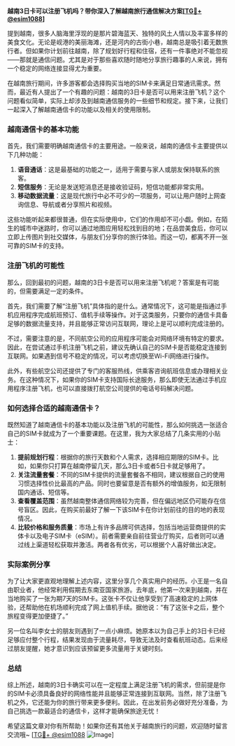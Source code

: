 **越南3日卡可以注册飞机吗？带你深入了解越南旅行通信解决方案[[TG💪+ @esim1088](https://t.me/s/esim1088)]**

提到越南，很多人脑海里浮现的是那片碧海蓝天、独特的风土人情以及丰富多样的美食文化。无论是岘港的美丽海滩，还是河内的古街小巷，越南总是吸引着无数旅行者。但如果你计划前往越南，除了规划好行程和住宿，还有一件事绝对不能忽视——那就是通信问题。尤其是对于那些喜欢随时随地分享旅行趣事的人来说，拥有一个稳定的网络连接显得尤为重要。

在越南旅行期间，许多游客都会选择购买当地的SIM卡来满足日常通讯需求。然而，最近有人提出了一个有趣的问题：越南的3日卡是否可以用来注册飞机？这个问题看似简单，实际上却涉及到越南通信服务的一些细节和规定。接下来，让我们一起深入了解越南通信卡的功能以及相关的使用限制。

### 越南通信卡的基本功能

首先，我们需要明确越南通信卡的主要用途。一般来说，越南的通信卡主要提供以下几种功能：

1. **语音通话**：这是最基础的功能之一，适用于需要与家人或朋友保持联系的旅客。
2. **短信服务**：无论是发送短消息还是接收验证码，短信功能都非常实用。
3. **移动数据流量**：这是现代旅行中必不可少的一项服务，可以让用户随时上网查询信息、导航或者分享照片和视频。

这些功能听起来都很普通，但在实际使用中，它们的作用却不可小觑。例如，在陌生的城市中迷路时，你可以通过地图应用轻松找到目的地；在品尝美食后，你可以立即上传图片到社交媒体，与朋友们分享你的旅行体验。而这一切，都离不开一张可靠的SIM卡的支持。

### 注册飞机的可能性

那么，回到最初的问题，越南的3日卡是否可以用来注册飞机呢？答案是有可能的，但需要满足一定的条件。

首先，我们需要了解“注册飞机”具体指的是什么。通常情况下，这可能是指通过手机应用程序完成航班预订、值机手续等操作。对于这类服务，只要你的通信卡具备足够的数据流量支持，并且能够正常访问互联网，理论上是可以顺利完成注册的。

不过，需要注意的是，不同航空公司的应用程序可能会对网络环境有特定的要求。因此，在尝试通过手机注册飞机之前，建议先确认自己的SIM卡是否能稳定连接到互联网。如果遇到信号不稳定的情况，可以考虑切换至Wi-Fi网络进行操作。

此外，有些航空公司还提供了专门的客服热线，供乘客咨询航班信息或办理相关业务。在这种情况下，如果你的SIM卡支持国际长途服务，那么即使无法通过手机应用程序注册飞机，也可以直接拨打航空公司提供的电话号码解决问题。

### 如何选择合适的越南通信卡？

既然知道了越南通信卡的基本功能以及注册飞机的可能性，那么如何挑选一张适合自己的SIM卡就成为了一个重要课题。在这里，我为大家总结了几条实用的小贴士：

1. **提前规划行程**：根据你的旅行天数和个人需求，选择相应期限的SIM卡。比如，如果你只打算在越南停留几天，那么3日卡或者5日卡就足够用了。
2. **关注流量套餐**：不同的SIM卡提供的流量套餐各不相同，建议根据自己的使用习惯选择性价比最高的产品。同时也要留意是否有额外的增值服务，如无限制国内通话、短信等。
3. **查看覆盖范围**：虽然越南整体通信网络较为完善，但在偏远地区仍可能存在信号盲区。因此，在购买前最好了解一下该SIM卡在你计划前往的目的地的表现情况。
4. **比较价格和服务质量**：市场上有许多品牌可供选择，包括当地运营商提供的实体卡以及电子SIM卡（eSIM）。前者需要亲自前往营业厅购买，后者则可以通过线上渠道轻松获取并激活。两者各有优劣，可以根据个人喜好做出决定。

### 实际案例分享

为了让大家更直观地理解上述内容，这里分享几个真实用户的经历。小王是一名自由职业者，他经常利用假期去东南亚国家旅游。去年底，他第一次来到越南，并在当地购买了一张为期7天的SIM卡。这张卡不仅让他享受到了高速稳定的上网体验，还帮助他在机场顺利完成了网上值机手续。据他说：“有了这张卡之后，整个旅程变得更加便捷了。”

另一位名叫李女士的朋友则遇到了一点小麻烦。她原本以为自己手上的3日卡已经足够应付整个行程，结果发现由于流量耗尽，导致无法及时查看航班动态。后来经过朋友提醒，她才意识到应该预留更多流量用于关键时刻。

### 总结

综上所述，越南的3日卡确实可以在一定程度上满足注册飞机的需求，但前提是你的SIM卡必须具备良好的网络性能并且能够正常连接到互联网。当然，除了注册飞机之外，它还能为你的旅行带来更多便利。因此，在出发前务必做好充分准备，为自己挑选一款最适合的通信卡，这样才能确保旅途无忧！

希望这篇文章对你有所帮助！如果你还有其他关于越南旅行的问题，欢迎随时留言交流哦~ [[TG💪+ @esim1088](https://t.me/s/esim1088) ![Image](https://i.postimg.cc/4NQfJmqS/Snipaste-2025-05-13-00-14-12.png)]